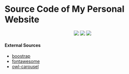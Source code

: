# Source Code of My Personal Website
<p align="center">
        <img src="https://img.shields.io/badge/Version-1.3.3-blue.svg">
        <img src="https://img.shields.io/badge/License-GPLv3-yellow.svg">
        <img src="https://img.shields.io/badge/Build-Stable-green.svg">
</p>

#### External Sources

- [boostrap](https://getbootstrap.com/)
- [fontawesome](https://fontawesome.io/)
- [owl-carousel](https://owlcarousel2.github.io/OwlCarousel2/)
